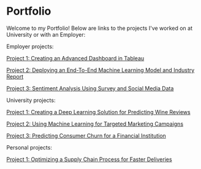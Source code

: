 # Portfolio
Welcome to my Portfolio! Below are links to the projects I've worked on at University or with an Employer: 


Employer projects: 

[Project 1: Creating an Advanced Dashboard in Tableau](https://github.com/yourusername/facial-recognition-model)

[Project 2: Deploying an End-To-End Machine Learning Model and Industry Report](https://github.com/yourusername/facial-recognition-model)

[Project 3: Sentiment Analysis Using Survey and Social Media Data](https://github.com/yourusername/facial-recognition-model)


University projects: 

[Project 1: Creating a Deep Learning Solution for Predicting Wine Reviews](https://github.com/yourusername/facial-recognition-model)

[Project 2: Using Machine Learning for Targeted Marketing Campaigns](https://github.com/yourusername/facial-recognition-model)

[Project 3: Predicting Consumer Churn for a Financial Institution](https://github.com/yourusername/facial-recognition-model)


Personal projects: 

[Project 1: Optimizing a Supply Chain Process for Faster Deliveries](https://github.com/yourusername/facial-recognition-model)
